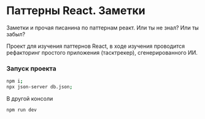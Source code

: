# Паттерны React. Заметки

Заметки и прочая писанина по паттернам реакт. Или ты не знал? Или ты забыл?

Проект для изучения паттернов React, в ходе изучения проводится рефакторинг простого приложения (тасктрекер), сгенерированного ИИ.

### Запуск проекта

```bash
npm i;
npx json-server db.json;
```

В другой консоли

```bash
npm run dev
```
